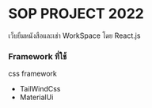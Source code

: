 # SOP PROJECT 2022
เว็บยืมหนังสือและเช่า WorkSpace โดย React.js

### Framework ที่ใช้
css framework
- TailWindCss
- MaterialUi
